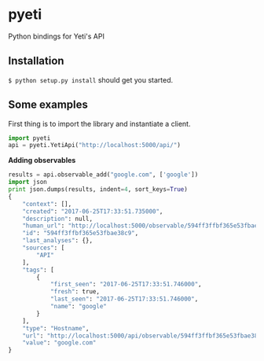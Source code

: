 # pyeti
Python bindings for Yeti's API

## Installation

`$ python setup.py install` should get you started.

## Some examples

First thing is to import the library and instantiate a client.

```python
import pyeti
api = pyeti.YetiApi("http://localhost:5000/api/")
```

**Adding observables**

```python
results = api.observable_add("google.com", ['google'])
import json
print json.dumps(results, indent=4, sort_keys=True)
{
    "context": [],
    "created": "2017-06-25T17:33:51.735000",
    "description": null,
    "human_url": "http://localhost:5000/observable/594ff3ffbf365e53fbae38c9",
    "id": "594ff3ffbf365e53fbae38c9",
    "last_analyses": {},
    "sources": [
        "API"
    ],
    "tags": [
        {
            "first_seen": "2017-06-25T17:33:51.746000",
            "fresh": true,
            "last_seen": "2017-06-25T17:33:51.746000",
            "name": "google"
        }
    ],
    "type": "Hostname",
    "url": "http://localhost:5000/api/observable/594ff3ffbf365e53fbae38c9",
    "value": "google.com"
}
```

